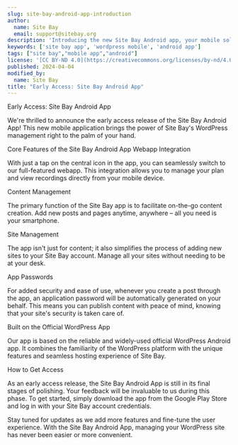 ```yaml
---
slug: site-bay-android-app-introduction
author:
  name: Site Bay
  email: support@sitebay.org
description: 'Introducing the new Site Bay Android app, your mobile solution for managing your WordPress sites on the go.'
keywords: ['site bay app', 'wordpress mobile', 'android app']
tags: ["site bay","mobile app","android"]
license: '[CC BY-ND 4.0](https://creativecommons.org/licenses/by-nd/4.0)'
published: 2024-04-04
modified_by:
  name: Site Bay
title: "Early Access: Site Bay Android App"
---
```


Early Access: Site Bay Android App

We're thrilled to announce the early access release of the Site Bay Android App! This new mobile application brings the power of Site Bay's WordPress management right to the palm of your hand.

Core Features of the Site Bay Android App
Webapp Integration

With just a tap on the central icon in the app, you can seamlessly switch to our full-featured webapp. This integration allows you to manage your plan and view recordings directly from your mobile device.

Content Management

The primary function of the Site Bay app is to facilitate on-the-go content creation. Add new posts and pages anytime, anywhere – all you need is your smartphone.

Site Management

The app isn't just for content; it also simplifies the process of adding new sites to your Site Bay account. Manage all your sites without needing to be at your desk.

App Passwords

For added security and ease of use, whenever you create a post through the app, an application password will be automatically generated on your behalf. This means you can publish content with peace of mind, knowing that your site's security is taken care of.

Built on the Official WordPress App

Our app is based on the reliable and widely-used official WordPress Android app. It combines the familiarity of the WordPress platform with the unique features and seamless hosting experience of Site Bay.

How to Get Access

As an early access release, the Site Bay Android App is still in its final stages of polishing. Your feedback will be invaluable to us during this phase. To get started, simply download the app from the Google Play Store and log in with your Site Bay account credentials.

Stay tuned for updates as we add more features and fine-tune the user experience. With the Site Bay Android App, managing your WordPress site has never been easier or more convenient.